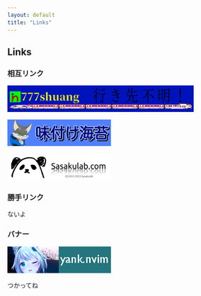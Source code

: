 ```yaml
---
layout: default
title: "Links"
---
```


## Links
### 相互リンク
<a href="https://777shuang.github.io/"><img src="assets/img/777_banner.png" height="60"></a>


<a href="https://ajinori.f5.si"><img src="assets/img/ajinori_banner.png" height="60"></a>


<a href="https://sasakulab.com/"><img src="assets/img/sasakura_banner.png" height="60"></a>
### 勝手リンク
ないよ

### バナー
![バナー](assets/img/banner.png)


つかってね
